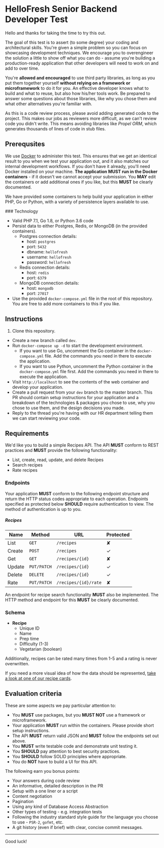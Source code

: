 # HelloFresh Senior Backend Developer Test

Hello and thanks for taking the time to try this out.

The goal of this test is to assert (to some degree) your coding and architectural skills. You're given a simple problem so you can focus on showcasing development techniques. We encourage you to overengineer the solution a little to show off what you can do - assume you're building a production-ready application that other developers will need to work on and add to over time.

You're **allowed and encouraged** to use third party libraries, as long as you put them together yourself **without relying on a framework or microframework** to do it for you. An effective developer knows what to build and what to reuse, but also how his/her tools work. Be prepared to answer some questions about those libraries, like why you chose them and what other alternatives you're familiar with.

As this is a code review process, please avoid adding generated code to the project. This makes our jobs as reviewers more difficult, as we can't review code you didn't write. This means avoiding libraries like _Propel ORM_, which generates thousands of lines of code in stub files.

## Prerequsites

We use [Docker](https://www.docker.com/products/docker) to administer this test. This ensures that we get an identical result to you when we test your application out, and it also matches our internal development workflows. If you don't have it already, you'll need Docker installed on your machine. **The application MUST run in the Docker containers** - if it doesn't we cannot accept your submission. You **MAY** edit the containers or add additional ones if you like, but this **MUST** be clearly documented.

We have provided some containers to help build your application in either PHP, Go or Python, with a variety of persistence layers available to use.

### Technology

- Valid PHP 7.1, Go 1.8, or Python 3.6 code
- Persist data to either Postgres, Redis, or MongoDB (in the provided containers).
    - Postgres connection details:
        - host: `postgres`
        - port: `5432`
        - dbname: `hellofresh`
        - username: `hellofresh`
        - password: `hellofresh`
    - Redis connection details:
        - host: `redis`
        - port: `6379`
    - MongoDB connection details:
        - host: `mongodb`
        - port: `27017`
- Use the provided `docker-compose.yml` file in the root of this repository. You are free to add more containers to this if you like.

## Instructions

1. Clone this repository.
- Create a new branch called `dev`.
- Run `docker-compose up -d` to start the development environment.
    - If you want to use Go, uncomment the Go container in the `docker-compose.yml` file. Add the commands you need in there to execute the application.
    - If you want to use Python, uncomment the Python container in the `docker-compose.yml` file first. Add the commands you need in there to execute the application.
- Visit `http://localhost` to see the contents of the web container and develop your application.
- Create a pull request from your `dev` branch to the master branch. This PR should contain setup instructions for your application and a breakdown of the technologies & packages you chose to use, why you chose to use them, and the design decisions you made.
- Reply to the thread you're having with our HR department telling them we can start reviewing your code.

## Requirements

We'd like you to build a simple Recipes API. The API **MUST** conform to REST practices and **MUST** provide the following functionality:

- List, create, read, update, and delete Recipes
- Search recipes
- Rate recipes

### Endpoints

Your application **MUST** conform to the following endpoint structure and return the HTTP status codes appropriate to each operation. Endpoints specified as protected below **SHOULD** require authentication to view. The method of authentication is up to you.

##### Recipes

| Name   | Method      | URL                  | Protected |
| ---    | ---         | ---                  | ---       |
| List   | `GET`       | `/recipes`           | ✘         |
| Create | `POST`      | `/recipes`           | ✓         |
| Get    | `GET`       | `/recipes/{id}`      | ✘         |
| Update | `PUT/PATCH` | `/recipes/{id}`      | ✓         |
| Delete | `DELETE`    | `/recipes/{id}`      | ✓         |
| Rate   | `PUT/PATCH` | `/recipes/{id}/rate` | ✘         |

An endpoint for recipe search functionality **MUST** also be implemented. The HTTP method and endpoint for this **MUST** be clearly documented.

### Schema

- **Recipe**
    - Unique ID
    - Name
    - Prep time
    - Difficulty (1-3)
    - Vegetarian (boolean)

Additionally, recipes can be rated many times from 1-5 and a rating is never overwritten.

If you need a more visual idea of how the data should be represented, [take a look at one of our recipe cards](https://ddw4dkk7s1lkt.cloudfront.net/card/hdp-chicken-with-farro-75b306ff.pdf?t=20160927003916).

## Evaluation criteria

These are some aspects we pay particular attention to:

- You **MUST** use packages, but you **MUST NOT** use a framework or microframework.
- Your application **MUST** run within the containers. Please provide short setup instructions.
- The API **MUST** return valid JSON and **MUST** follow the endpoints set out above.
- You **MUST** write testable code and demonstrate unit testing it.
- You **SHOULD** pay attention to best security practices.
- You **SHOULD** follow SOLID principles where appropriate.
- You do **NOT** have to build a UI for this API.

The following earn you bonus points:

- Your answers during code review
- An informative, detailed description in the PR
- Setup with a one liner or a script
- Content negotiation
- Pagination
- Using any kind of Database Access Abstraction
- Other types of testing - e.g. integration tests
- Following the industry standard style guide for the language you choose to use - `PSR-2`, `gofmt`, etc.
- A git history (even if brief) with clear, concise commit messages.

---

Good luck!

